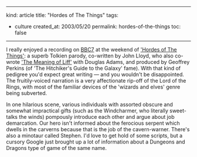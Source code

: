 -----
kind: article
title: "Hordes of The Things"
tags:
- culture
created_at: 2003/05/20
permalink: hordes-of-the-things
toc: false
-----

<p>I really enjoyed a recording on <a href="http://www.bbc.co.uk/bbc7" title="BBC 7">BBC7</a> at the weekend of <a href="http://www.bbc.co.uk/bbc7/comedy/progpages/hordes.shtml">'Hordes of The Things'</a>: a superb Tolkien parody, co-written by John Lloyd, who also co-wrote <a href="http://www.bbc.co.uk/dna/h2g2/classic/A846065" title="Even Deeper Meaning of Liff on H2G2">'The Meaning of Liff'</a> with Douglas Adams, and produced by Geoffrey Perkins (of 'The Hitchiker's Guide to the Galaxy' fame). With that kind of pedigree you'd expect great writing &mdash; and you wouldn't be disappointed. The fruitily-voiced narration is a very affectionate rip-off of the Lord of the Rings, with most of the familiar devices of the 'wizards and elves' genre being subverted.</p>

<p>In one hilarious scene, various individuals with assorted obscure and somewhat impractical gifts (such as the Windcharmer, who literally sweet-talks the winds) pompously introduce each other and argue about job demarcation. Our hero isn't informed about the ferocious serpent which dwells in the carverns because that is the job of the cavern-warner. There's also a minotaur called Stephen. I'd love to get hold of some scripts, but a cursory Google just brought up a lot of information about a Dungeons and Dragons type of game of the same name.</p>


